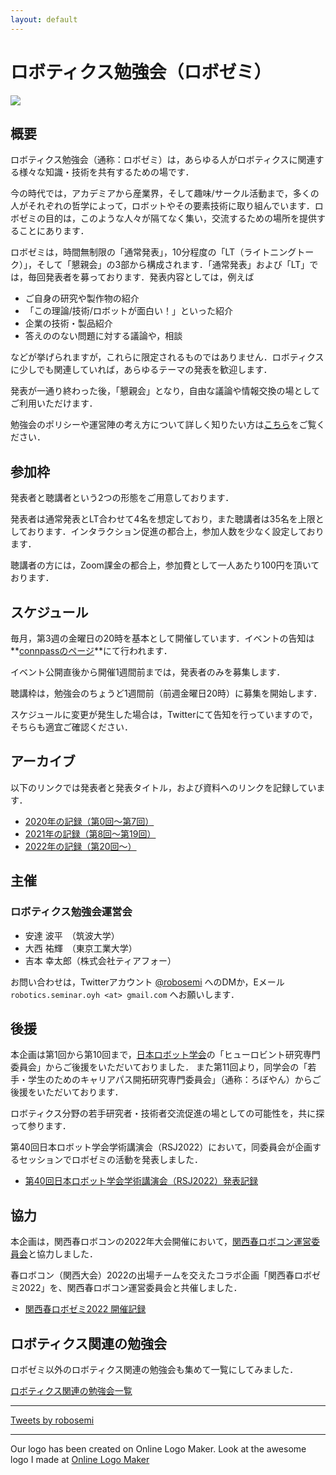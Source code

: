 ```yaml
---
layout: default
---
```


<link rel="shortcut icon" type="image/x-icon" href="/favicon.ico?">

# ロボティクス勉強会（ロボゼミ）
<img src="/figure/logo.png" class="top_image"/>
<style>
  .top_image {
    display: block;
    margin-left: auto;
    margin-right: auto;
  }
</style>

## 概要

ロボティクス勉強会（通称：ロボゼミ）は，あらゆる人がロボティクスに関連する様々な知識・技術を共有するための場です．

今の時代では，アカデミアから産業界，そして趣味/サークル活動まで，多くの人がそれぞれの哲学によって，ロボットやその要素技術に取り組んでいます．ロボゼミの目的は，このような人々が隔てなく集い，交流するための場所を提供することにあります．

ロボゼミは，時間無制限の「通常発表」，10分程度の「LT（ライトニングトーク）」，そして「懇親会」の3部から構成されます．「通常発表」および「LT」では，毎回発表者を募っております．発表内容としては，例えば

- ご自身の研究や製作物の紹介
- 「この理論/技術/ロボットが面白い！」といった紹介
- 企業の技術・製品紹介
- 答えののない問題に対する議論や，相談

などが挙げられますが，これらに限定されるものではありません．ロボティクスに少しでも関連していれば，あらゆるテーマの発表を歓迎します．

発表が一通り終わった後，「懇親会」となり，自由な議論や情報交換の場としてご利用いただけます．

勉強会のポリシーや運営陣の考え方について詳しく知りたい方は[こちら](archive/rsj2022)をご覧ください．

## 参加枠

発表者と聴講者という2つの形態をご用意しております．

発表者は通常発表とLT合わせて4名を想定しており，また聴講者は35名を上限としております．インタラクション促進の都合上，参加人数を少なく設定しております．

聴講者の方には，Zoom課金の都合上，参加費として一人あたり100円を頂いております．

## スケジュール

毎月，第3週の金曜日の20時を基本として開催しています．イベントの告知は**[connpassのページ](https://robosemi.connpass.com/)**にて行われます．

イベント公開直後から開催1週間前までは，発表者のみを募集します．

聴講枠は，勉強会のちょうど1週間前（前週金曜日20時）に募集を開始します．

スケジュールに変更が発生した場合は，Twitterにて告知を行っていますので，そちらも適宜ご確認ください．

## アーカイブ

以下のリンクでは発表者と発表タイトル，および資料へのリンクを記録しています．

- [2020年の記録（第0回〜第7回）](archive/history2020)
- [2021年の記録（第8回〜第19回）](archive/history2021)
- [2022年の記録（第20回〜）](archive/history2022)

## 主催

### ロボティクス勉強会運営会

- 安達 波平　（筑波大学）
- 大西 祐輝　（東京工業大学）
- 吉本 幸太郎（株式会社ティアフォー）

お問い合わせは，Twitterアカウント [@robosemi](https://twitter.com/robosemi) へのDMか，Eメール `robotics.seminar.oyh <at> gmail.com` へお願いします．

## 後援

本企画は第1回から第10回まで，[日本ロボット学会](https://www.rsj.or.jp/)の「ヒューロビント研究専門委員会」からご後援をいただいておりました．
また第11回より，同学会の「若手・学生のためのキャリアパス開拓研究専門委員会」（通称：ろぼやん）からご後援をいただいております．

ロボティクス分野の若手研究者・技術者交流促進の場としての可能性を，共に探って参ります．

第40回日本ロボット学会学術講演会（RSJ2022）において，同委員会が企画するセッションでロボゼミの活動を発表しました．

- [第40回日本ロボット学会学術講演会（RSJ2022）発表記録](archive/rsj2022)


## 協力

本企画は，関西春ロボコンの2022年大会開催において，[関西春ロボコン運営委員会](https://xn--tck4d2b0a0029dol2bn0r.com)と協力しました．

春ロボコン（関西大会）2022の出場チームを交えたコラボ企画「関西春ロボゼミ2022」を、関西春ロボコン運営委員会と共催しました．

- [関西春ロボゼミ2022 開催記録](archive/harurobosemi2022)


## ロボティクス関連の勉強会

ロボゼミ以外のロボティクス関連の勉強会も集めて一覧にしてみました．

 [ロボティクス関連の勉強会一覧](seminar_list)



- - -
<a class="twitter-timeline" data-width="540" data-height="720" data-theme="light" href="https://twitter.com/robosemi?ref_src=twsrc%5Etfw">
  Tweets by robosemi
</a>
<script async src="https://platform.twitter.com/widgets.js" charset="utf-8">
</script> 

- - -
Our logo has been created on Online Logo Maker.
Look at the awesome logo I made at [Online Logo Maker](https://onlinelogomaker.com/)
